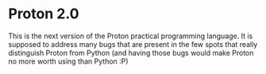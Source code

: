 # Proton 2.0

This is the next version of the Proton practical programming language. It is supposed to address many bugs that are present in the few spots that really distinguish Proton from Python (and having those bugs would make Proton no more worth using than Python :P)
